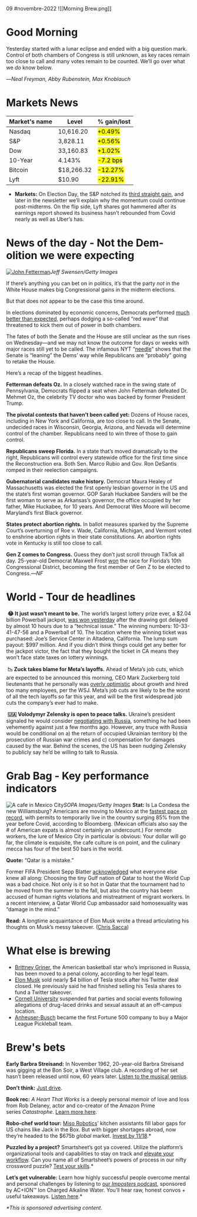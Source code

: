 09 #novembre-2022
![[Morning Brew.png]]
# Good Morning
Yesterday started with a lunar eclipse and ended with a big question mark. Control of both chambers of Congress is still unknown, as key races remain too close to call and many votes remain to be counted. We’ll go over what we _do_ know below.

—_Neal Freyman, Abby Rubenstein, Max Knoblauch_
# Markets News
| Market's name | Level      | % gain/lost                 |
| ------------- | ---------- | --------------------------- |
| Nasdaq        | 10,616.20  | <mark class="hltr-green">+0.49%</mark> |
| S&P           | 3,828.11   | <mark class="hltr-green">+0.56%</mark> |
| Dow           | 33,160.83  | <mark class="hltr-green">+1.02%</mark> |
| 10-Year       | 4.143%     | <mark class="hltr-red">-7.2 bps</mark> |
| Bitcoin       | $18,266.32 | <mark class="hltr-red">-12.27%</mark> |
| Lyft          | $10.90     | <mark class="hltr-red">-22.91%</mark> |
-   **Markets:** On Election Day, the S&P notched its [third straight gain](https://link.morningbrew.com/click/29635756.4150796/aHR0cHM6Ly9hcG5ld3MuY29tL2FydGljbGUvaW5mbGF0aW9uLWFzaWEtdG9reW8taG9uZy1rb25nLTM2ZGY0ZjMxMWU3NTk2M2ZkYjA1ZGYzZGEwN2JkNWQ3P3V0bV9zb3VyY2U9aG9tZXBhZ2UmdXRtX21lZGl1bT1Ub3BOZXdzJnV0bV9jYW1wYWlnbj1wb3NpdGlvbl8wOQ/6360d8c913646a717506c2efBac28ea20), and later in the newsletter we’ll explain why the momentum could continue post-midterms. On the flip side, Lyft shares got hammered after its earnings report showed its business hasn’t rebounded from Covid nearly as well as Uber’s has.
# News of the day - Not the Dem-olition we were expecting
[![John Fetterman](https://ci4.googleusercontent.com/proxy/ObFRlRsua22x-XyEbc0BRO5-7XQyk0O39n8KTi9inawKC-7EQypmUp60tW3vy3r-gbShjuMwI80cx6XMAEmIPn8cQj5j6tq_6sLHgBkci2SZYZkxLmw7AitDKXOU8zgmHLpnW1Hr_cIDhlZ3C1QsjVtrGFSTG8EjHjA7Pbf8K5Xh9o_dzwHBpKsyfIemFro5=s0-d-e1-ft#https://cdn.sanity.io/images/bl383u0v/production/5ea4f0e06d6ef8226ba302c4250e6111ea1b6c3e-1024x683.jpg?w=670&q=70&auto=format)](https://link.morningbrew.com/click/29635756.4150796/aHR0cHM6Ly9tb3JuaW5nYnJldy5jb20vZGFpbHkvc3Rvcmllcy8yMDIyLzExLzA5L2RlbW9jcmF0cy1wZXJmb3JtLWJldHRlci10aGFuLWV4cGVjdGVkLWJ1dC1mYXRlLW9mLWNvbmdyZXNzLXN0aWxsLXVuY2xlYXI_dXRtX2NhbXBhaWduPW1iJnV0bV9tZWRpdW09bmV3c2xldHRlciZ1dG1fc291cmNlPW1vcm5pbmdfYnJldyZtaWQ9MjMwZGY3MDI0N2Q5NjY2ZDAzNDA5ODA5Y2U1MTY0ZGQ/6360d8c913646a717506c2efCcfde1fbd)_Jeff Swensen/Getty Images_

If there’s anything you can bet on in politics, it’s that the party _not_ in the White House makes big Congressional gains in the midterm elections.

But that does not appear to be the case this time around.

In elections dominated by economic concerns, Democrats performed [much better than expected](https://link.morningbrew.com/click/29635756.4150796/aHR0cHM6Ly9hcG5ld3MuY29tL2FydGljbGUvMjAyMi1taWR0ZXJtLWVsZWN0aW9ucy1yZXN1bHRzLTk1NGRlMzIwMGE1NDY3ZDM2ZWE1ZjA0ZTRjY2JiNzhmP3V0bV9zb3VyY2U9aG9tZXBhZ2UmdXRtX21lZGl1bT1Ub3BOZXdzJnV0bV9jYW1wYWlnbj1wb3NpdGlvbl8wMQ/6360d8c913646a717506c2efB4ba27140), perhaps dodging a so-called “red wave” that threatened to kick them out of power in both chambers.

The fates of both the Senate and the House are still unclear as the sun rises on Wednesday—and we may not know the outcome for days or weeks with major races still yet to be called. The infamous NYT “[needle](https://link.morningbrew.com/click/29635756.4150796/aHR0cHM6Ly93d3cubnl0aW1lcy5jb20vaW50ZXJhY3RpdmUvMjAyMi8xMS8wOC91cy9lbGVjdGlvbnMvcmVzdWx0cy1uZWVkbGUtZm9yZWNhc3QuaHRtbD9hY3Rpb249Y2xpY2smcGd0eXBlPUFydGljbGUmc3RhdGU9ZGVmYXVsdCZtb2R1bGU9ZWxlY3Rpb24tcmVzdWx0cyZjb250ZXh0PWVsZWN0aW9uX3JlY2lyYyZyZWdpb249Rm9yZWNhc3RXcmFwcGVy/6360d8c913646a717506c2efB6e18d6e1)” shows that the Senate is “leaning” the Dems’ way while Republicans are “probably” going to retake the House.

Here’s a recap of the biggest headlines.

**Fetterman defeats Oz.** In a closely watched race in the swing state of Pennsylvania, Democrats flipped a seat when John Fetterman defeated Dr. Mehmet Oz, the celebrity TV doctor who was backed by former President Trump.

**The pivotal contests that haven’t been called yet:** Dozens of House races, including in New York and California, are too close to call. In the Senate, undecided races in Wisconsin, Georgia, Arizona, and Nevada will determine control of the chamber. Republicans need to win three of those to gain control.

**Republicans sweep Florida.** In a state that’s moved dramatically to the right, Republicans will control every statewide office for the first time since the Reconstruction era. Both Sen. Marco Rubio and Gov. Ron DeSantis romped in their reelection campaigns.

**Gubernatorial candidates make history.** Democrat Maura Healey of Massachusetts was elected the first openly lesbian governor in the US and the state’s first woman governor. GOP Sarah Huckabee Sanders will be the first woman to serve as Arkansas’s governor, the office occupied by her father, Mike Huckabee, for 10 years. And Democrat Wes Moore will become Maryland’s first Black governor.

**States protect abortion rights.** In ballot measures sparked by the Supreme Court’s overturning of Roe v. Wade, California, Michigan, and Vermont voted to enshrine abortion rights in their state constitutions. An abortion rights vote in Kentucky is still too close to call.

**Gen Z comes to Congress.** Guess they don’t just scroll through TikTok all day. 25-year-old Democrat Maxwell Frost [won](https://link.morningbrew.com/click/29635756.4150796/aHR0cHM6Ly93d3cubnByLm9yZy8yMDIyLzExLzA4LzExMzQ3NDM5MDgvbWF4d2VsbC1mcm9zdC1jYWx2aW4td2ltYmlzaC1mbG9yaWRhLTEwdGgtaG91c2UtbWlkdGVybXMtcmVzdWx0cz91dG1fY2FtcGFpZ249bWImdXRtX21lZGl1bT1uZXdzbGV0dGVyJnV0bV9zb3VyY2U9bW9ybmluZ19icmV3/6360d8c913646a717506c2efB32b0ebf7) the race for Florida’s 10th Congressional District, becoming the first member of Gen Z to be elected to Congress.—_NF_
# World - Tour de headlines
 **😂 It just wasn’t meant to be.** The world’s largest lottery prize ever, a $2.04 billion Powerball jackpot, [was won yesterday](https://link.morningbrew.com/click/29635756.4150796/aHR0cHM6Ly93d3cuY25uLmNvbS8yMDIyLzExLzA4L3VzL3Bvd2VyYmFsbC1sb3R0ZXJ5LXJlY29yZC1kZWxheWVkLWRyYXdpbmctdHVlc2RheS10cm5kL2luZGV4Lmh0bWw_dXRtX2NhbXBhaWduPW1iJnV0bV9tZWRpdW09bmV3c2xldHRlciZ1dG1fc291cmNlPW1vcm5pbmdfYnJldw/6360d8c913646a717506c2efB5394e3bc) after the drawing got delayed by almost 10 hours due to a “technical issue.” The winning numbers: 10-33-41-47-56 and a Powerball of 10. The location where the winning ticket was purchased: Joe’s Service Center in Altadena, California. The lump sum payout: $997 million. And if you didn’t think things could get any better for the jackpot victor, the fact that they bought the ticket in CA means they won’t face state taxes on lottery winnings.

 **📉 Zuck takes blame for Meta’s layoffs.** Ahead of Meta’s job cuts, which are expected to be announced this morning, CEO Mark Zuckerberg told lieutenants that he personally was [overly optimistic](https://link.morningbrew.com/click/29635756.4150796/aHR0cHM6Ly93d3cud3NqLmNvbS9hcnRpY2xlcy9tZXRhcy1tYXJrLXp1Y2tlcmJlcmctc2F5cy1oZS1pcy1hY2NvdW50YWJsZS1hcy1jb21wYW55LXByZXBzLWZvci1tYXNzLWxheW9mZnMtMTE2Njc5NDExMDc_bW9kPWhwX2xlYWRfcG9zMg/6360d8c913646a717506c2efB4e225238) about growth and hired too many employees, per the WSJ. Meta’s job cuts are likely to be the worst of all the tech layoffs so far this year, and will be the first widespread job cuts the company’s ever had to make.

 **🇺🇦 Volodymyr Zelensky is open to peace talks.** Ukraine’s president signaled he would consider [negotiating with Russia](https://link.morningbrew.com/click/29635756.4150796/aHR0cHM6Ly9hcG5ld3MuY29tL2FydGljbGUvcnVzc2lhLXVrcmFpbmUtemVsZW5za3l5LXB1dGluLWt5aXYtZ292ZXJubWVudC1hbmQtcG9saXRpY3MtNDdlMzFiMmUyYzE2YjkyOTU1MzQyYjY3MzI1NmQ4ZDc_dXRtX3NvdXJjZT1ob21lcGFnZSZ1dG1fbWVkaXVtPVRvcE5ld3MmdXRtX2NhbXBhaWduPXBvc2l0aW9uXzA1/6360d8c913646a717506c2efB625769b9), something he had been vehemently against just a few months ago. However, any truce with Russia would be conditional on a) the return of occupied Ukrainian territory b) the prosecution of Russian war crimes and c) compensation for damages caused by the war. Behind the scenes, the US has been nudging Zelensky to publicly say he’d be willing to talk to Russia.
# Grab Bag - Key performance indicators
![A cafe in Mexico City](https://ci3.googleusercontent.com/proxy/5kviZdl0o7i0inr31ux6JFixkOTC8jdUamDm2976JL5EmNKmW3vbObaV3BpPUayz37z-yczmx-oY9Ojj9fbplErjhGEf5tYQoULkF0yryi8keWm0OLHppcd1inKlYxPz1oPk8kVDBuBaZ-sGI62aVO8jW1L8UZkzs4hXtiGCgwbLKqGlt5i_9L3RdJmOqs4KXA=s0-d-e1-ft#https://cdn.sanity.io/images/bl383u0v/production/627f401e3e378265db8653464e36c074350d6e19-1500x1000.jpg?w=670&q=70&auto=format)_SOPA Images/Getty Images_
**Stat:** Is La Condesa the new Williamsburg? Americans are moving to Mexico at the [fastest pace on record](https://link.morningbrew.com/click/29635756.4150796/aHR0cHM6Ly93d3cuYmxvb21iZXJnLmNvbS9uZXdzL2FydGljbGVzLzIwMjItMTEtMDQvYW1lcmljYW5zLW1vdmUtdG8tbWV4aWNvLWF0LXJlY29yZC1yYXRlLXVwLTg1LWZyb20tcHJlcGFuZGVtaWM_c3JlZj1La1B6cFp2eg/6360d8c913646a717506c2efBd2ddb0fc), with permits to temporarily live in the country surging 85% from the year before Covid, according to Bloomberg. (Mexican officials also say the # of American expats is almost certainly an undercount.) For remote workers, the lure of Mexico City in particular is obvious: Your dollar will go far, the climate is exquisite, the cafe culture is on point, and the culinary mecca has four of the best 50 bars in the world.

**Quote:** “Qatar is a mistake.”

Former FIFA President Sepp Blatter [acknowledged](https://link.morningbrew.com/click/29635756.4150796/aHR0cHM6Ly93d3cudGhlZ3VhcmRpYW4uY29tL2Zvb3RiYWxsLzIwMjIvbm92LzA4L3NlcHAtYmxhdHRlci1xYXRhci1ob3N0aW5nLXdvcmxkLWN1cC1taXN0YWtlP3V0bV9jYW1wYWlnbj1tYiZ1dG1fbWVkaXVtPW5ld3NsZXR0ZXImdXRtX3NvdXJjZT1tb3JuaW5nX2JyZXc/6360d8c913646a717506c2efBfbb3a0d2) what everyone else knew all along: Choosing the tiny Gulf nation of Qatar to host the World Cup was a bad choice. Not only is it so hot in Qatar that the tournament had to be moved from the summer to the fall, but also the country has been accused of human rights violations and mistreatment of migrant workers. In a recent interview, a Qatar World Cup ambassador said homosexuality was “damage in the mind.”

**Read:** A longtime acquaintance of Elon Musk wrote a thread articulating his thoughts on Musk’s messy takeover. ([Chris Sacca](https://link.morningbrew.com/click/29635756.4150796/aHR0cHM6Ly90d2l0dGVyLmNvbS9zYWNjYS9zdGF0dXMvMTU4OTczMjg4MTIzMjIwMzc3Nj9zPTIwJnQ9WGY2VzRvZUxGei1uY2NRM2trYnRlUQ/6360d8c913646a717506c2efB939a3d00))
# What else is brewing
-   [Brittney Griner](https://link.morningbrew.com/click/29635756.4150796/aHR0cHM6Ly9hcG5ld3MuY29tL2FydGljbGUvYnJpdHRuZXktZ3JpbmVyLWVudGVydGFpbm1lbnQtc3BvcnRzLWthcmluZS1qZWFuLXBpZXJyZS1iYXNrZXRiYWxsLTk2MGM5MzFkZWY4ZjJkYjBlOWM5ZmVmY2YyMDc5NmExP3V0bV9zb3VyY2U9aG9tZXBhZ2UmdXRtX21lZGl1bT1Ub3BOZXdzJnV0bV9jYW1wYWlnbj1wb3NpdGlvbl8wNA/6360d8c913646a717506c2efB1b4846e7), the American basketball star who’s imprisoned in Russia, has been moved to a penal colony, according to her legal team.
-   [Elon Musk](https://link.morningbrew.com/click/29635756.4150796/aHR0cHM6Ly93d3cuY25iYy5jb20vMjAyMi8xMS8wOC9lbG9uLW11c2stc2VsbHMtYXQtbGVhc3QtM3BvaW50OTUtYmlsbGlvbi13b3J0aC1vZi10ZXNsYS1zaGFyZXMuaHRtbD91dG1fY2FtcGFpZ249bWImdXRtX21lZGl1bT1uZXdzbGV0dGVyJnV0bV9zb3VyY2U9bW9ybmluZ19icmV3/6360d8c913646a717506c2efBef3d57fa) sold nearly $4 billion of Tesla stock after his Twitter deal closed. He previously said he had finished selling his Tesla shares to fund a Twitter takeover.
-   [Cornell University](https://link.morningbrew.com/click/29635756.4150796/aHR0cHM6Ly93d3cuY25uLmNvbS8yMDIyLzExLzA4L3VzL2Nvcm5lbGwtZnJhdGVybml0eS1wYXJ0aWVzLXN1c3BlbmRlZC9pbmRleC5odG1sP3V0bV9jYW1wYWlnbj1tYiZ1dG1fbWVkaXVtPW5ld3NsZXR0ZXImdXRtX3NvdXJjZT1tb3JuaW5nX2JyZXc/6360d8c913646a717506c2efB4d24c3d7) suspended frat parties and social events following allegations of drug-laced drinks and sexual assault at an off-campus location.
-   [Anheuser-Busch](https://link.morningbrew.com/click/29635756.4150796/aHR0cHM6Ly93d3cuY25iYy5jb20vMjAyMi8xMS8wOC9tYWpvci1sZWFndWUtcGlja2xlYmFsbHMtbmV3ZXN0LXRlYW0tb3duZXItaXMtYW5oZXVzZXItYnVzY2gtLmh0bWw_dXRtX2NhbXBhaWduPW1iJnV0bV9tZWRpdW09bmV3c2xldHRlciZ1dG1fc291cmNlPW1vcm5pbmdfYnJldw/6360d8c913646a717506c2efBe9eee949) became the first Fortune 500 company to buy a Major League Pickleball team.
# Brew's bets
**Early Barbra Streisand:** In November 1962, 20-year-old Barbra Streisand was gigging at the Bon Soir, a West Village club. A recording of her set hasn’t been released until now, 60 years later. [Listen to the musical genius](https://link.morningbrew.com/click/29635756.4150796/aHR0cHM6Ly9vcGVuLnNwb3RpZnkuY29tL2FsYnVtLzJ1WGJCV3JNNlo0Rk44TjVzSUJOSjY_c2k9ZjBJUjZ1MjdTVGFpVjlfdWpEdVZrdw/6360d8c913646a717506c2efB670b8508).

**Don’t think:** [Just drive](https://link.morningbrew.com/click/29635756.4150796/aHR0cHM6Ly9zbG93cm9hZHMuaW8vP3V0bV9jYW1wYWlnbj1tYiZ1dG1fbWVkaXVtPW5ld3NsZXR0ZXImdXRtX3NvdXJjZT1tb3JuaW5nX2JyZXc/6360d8c913646a717506c2efB8232abcc).

**Book rec:** _A Heart That Works_ is a deeply personal memoir of love and loss from Rob Delaney, actor and co-creator of the Amazon Prime series _Catastrophe_. [Learn more here](https://link.morningbrew.com/click/29635756.4150796/aHR0cHM6Ly9hbXpuLnRvLzNDbk5UR3E_dXRtX2NhbXBhaWduPW1iJnV0bV9tZWRpdW09bmV3c2xldHRlciZ1dG1fc291cmNlPW1vcm5pbmdfYnJldw/6360d8c913646a717506c2efB0a479fea).

**Robo-chef world tour:** [Miso Robotics](https://link.morningbrew.com/click/29635756.4150796/aHR0cHM6Ly93YXhpbnZlc3QuY29tL3Byb2plY3RzL21pc28tcm9ib3RpY3MvP3V0bV9zb3VyY2U9cmdhbWlzb2xhbmRpbmdwYWdlJnV0bV9tZWRpdW09cGFydG5lcnNoaXAwMS0wMl8xMS0wOSZ0bmFtZXM9bWlzb3BhcnRuZXJzaGlwMDEtMDJfMTEtMDk/6360d8c913646a717506c2efBe46063a3)’ kitchen assistants fill labor gaps for US chains like Jack in the Box. But with bigger shortages abroad, now they’re headed to the $675b _global_ market. [Invest by 11/18](https://link.morningbrew.com/click/29635756.4150796/aHR0cHM6Ly93YXhpbnZlc3QuY29tL3Byb2plY3RzL21pc28tcm9ib3RpY3MvP3V0bV9zb3VyY2U9cmdhbWlzb2xhbmRpbmdwYWdlJnV0bV9tZWRpdW09cGFydG5lcnNoaXAwMS0wMl8xMS0wOSZ0bmFtZXM9bWlzb3BhcnRuZXJzaGlwMDEtMDJfMTEtMDk/6360d8c913646a717506c2efCe46063a3).*

**Puzzled by a project?** Smartsheet’s got ya covered. Utilize the platform’s organizational tools and capabilities to stay on track and [elevate your workflow](https://link.morningbrew.com/click/29635756.4150796/aHR0cHM6Ly9jZG4yLmFtdXNlbGFicy5jb20vcG1tL2Nyb3Nzd29yZD9pZD1mY2FmMjY5MCZzZXQ9bW9ybmluZ2JyZXctY3Jvc3N3b3JkJmVtYmVkPTE/6360d8c913646a717506c2efBe225c236). Can you name all of Smartsheet’s powers of process in our nifty crossword puzzle? [Test your skills](https://link.morningbrew.com/click/29635756.4150796/aHR0cHM6Ly9jZG4yLmFtdXNlbGFicy5jb20vcG1tL2Nyb3Nzd29yZD9pZD1mY2FmMjY5MCZzZXQ9bW9ybmluZ2JyZXctY3Jvc3N3b3JkJmVtYmVkPTE/6360d8c913646a717506c2efCe225c236).*

**Let’s get vulnerable:** Learn how highly successful people overcome mental and personal challenges by listening to [our _Imposters_ podcast](https://link.morningbrew.com/click/29635756.4150796/aHR0cHM6Ly9pbXBvc3RlcnMubW9ybmluZ2JyZXcuY29tLz91dG1fY2FtcGFpZ249bWImdXRtX21lZGl1bT1uZXdzbGV0dGVyJnV0bV9zb3VyY2U9bW9ybmluZ19icmV3Jm1pZD0yMzBkZjcwMjQ3ZDk2NjZkMDM0MDk4MDljZTUxNjRkZA/6360d8c913646a717506c2efB1d3563e1), sponsored by AC+ION™ Ion Charged Alkaline Water. You’ll hear raw, honest convos + useful takeaways. [Listen here](https://link.morningbrew.com/click/29635756.4150796/aHR0cHM6Ly9pbXBvc3RlcnMubW9ybmluZ2JyZXcuY29tLz91dG1fY2FtcGFpZ249bWImdXRtX21lZGl1bT1uZXdzbGV0dGVyJnV0bV9zb3VyY2U9bW9ybmluZ19icmV3Jm1pZD0yMzBkZjcwMjQ3ZDk2NjZkMDM0MDk4MDljZTUxNjRkZA/6360d8c913646a717506c2efC1d3563e1).*

_*This is sponsored advertising content._